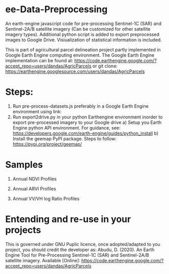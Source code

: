 # ee-Data-Preprocessing
An earth-engine javascript code for pre-processing Sentinel-1C (SAR) and Sentinel-2A/B satellite imagery (Can be customized for other satellite imagery types). Additional python script is added to export preprocessed images to Google Drive. Visiualization of statistical information is included.

This is part of agricultural parcel delineation project partly implemented in Google Earth Engine computing environment. The Google Earth Engine implementation can be found at: https://code.earthengine.google.com/?accept_repo=users/dandas/AgricParcels or git clone: https://earthengine.googlesource.com/users/dandas/AgricParcels

# Steps:
1. Run pre-process-datasets.js preferably in a Google Earth Engine environment using link: 
2. Run export2drive.py in your python Earthengine environment inorder to export pre-processed imagery to your Google drive
  a) Setup you Earth Engine python API environment. For guidance, see: https://developers.google.com/earth-engine/guides/python_install
  b) Install the geemap PyPI package. Steps to follow: https://pypi.org/project/geemap/
  
# Samples
1. Annual NDVI Profiles

2. Annual ARVI Profiles


3. Annual VV/VH log Ratio Profiles


# Entending and re-use in your projects
This is governed under GNU Puplic licence, once adopted/adapted to you project, you should credit the developer as:
Abudu, D. (2020). An Earth Engine Tool for Pre-Processing Sentinel-1C (SAR) and Sentinel-2A/B satellite imagery. Available [Online]: https://code.earthengine.google.com/?accept_repo=users/dandas/AgricParcels
